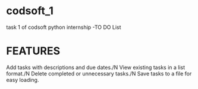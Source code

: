 # codsoft_1
task 1 of codsoft python internship -TO DO List
# FEATURES
Add tasks with descriptions and due dates./N
View existing tasks in a list format./N
Delete completed or unnecessary tasks./N
Save tasks to a file for easy loading.
